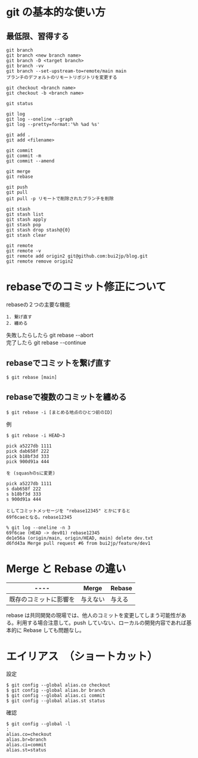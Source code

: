 # git の基本的な使い方

## 最低限、習得する
```
git branch 
git branch <new branch name>
git branch -D <target branch> 
git branch -vv
git branch --set-upstream-to=remote/main main
ブランチのデフォルトのリモートリポジトリを変更する

git checkout <branch name>
git checkout -b <branch name>

git status

git log
git log --oneline --graph
git log --pretty=format:'%h %ad %s'

git add . 
git add <filename>

git commit
git commit -m
git commit --amend

git merge
git rebase

git push
git pull
git pull -p リモートで削除されたブランチを削除

git stash
git stash list
git stash apply
git stash pop
git stash drop stash@{0}
git stash clear

git remote
git remote -v
git remote add origin2 git@github.com:bui2jp/blog.git
git remote remove origin2
```

# rebaseでのコミット修正について

rebaseの２つの主要な機能
```
1. 繋げ直す
2. 纏める
```

失敗したらしたら git rebase --abort  
完了したら git rebase --continue  


## rebaseでコミットを繋げ直す
```
$ git rebase [main]
```

## rebaseで複数のコミットを纏める
```
$ git rebase -i [まとめる地点のひとつ前のID]
```

例
```
$ git rebase -i HEAD~3

pick a5227db 1111
pick dab658f 222
pick b18bf3d 333
pick 900d91a 444

を (squashのsに変更)

pick a5227db 1111
s dab658f 222
s b18bf3d 333
s 900d91a 444

としてコミットメッセージを "rebase12345" とかにすると
69f6caeとなる。rebase12345

% git log --oneline -n 3
69f6cae (HEAD -> dev01) rebase12345
de1e56a (origin/main, origin/HEAD, main) delete dev.txt
d6fd43a Merge pull request #6 from bui2jp/feature/dev1

```

# Merge と Rebase の違い

| ---- | Merge | Rebase | 
| ---- | ---- | ---- |
| 既存のコミットに影響を | 与えない | 与える |

rebase は共同開発の現場では、他人のコミットを変更してしまう可能性がある。利用する場合注意して。push していない、ローカルの開発内容であれば基本的に Rebase しても問題なし。

# エイリアス　（ショートカット）

設定
```
$ git config --global alias.co checkout
$ git config --global alias.br branch
$ git config --global alias.ci commit
$ git config --global alias.st status
```

確認
```
$ git config --global -l 
:
alias.co=checkout
alias.br=branch
alias.ci=commit
alias.st=status
```